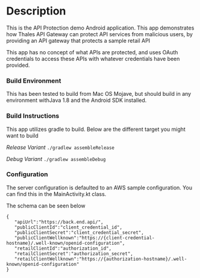 # Description

This is the API Protection demo Android application. This app demonstrates how
Thales API Gateway can protect API services from malicious users, by providing
an API gateway that protects a sample retail API

This app has no concept of what APIs are protected, and uses OAuth credentials
to access these APIs with whatever credentials have been provided. 

### Build Environment

This has been tested to build from Mac OS Mojave, but should build in any 
environment withJava 1.8 and the Android SDK installed.

### Build Instructions

This app utilizes gradle to build. 
Below are the different target you might want to build

_Release Variant_
`./gradlew assembleRelease`

_Debug Variant_
`./gradlew assembleDebug`

### Configuration
The server configuration is defaulted to an AWS sample configuration. You can find this in the MainActivity.kt class.

The schema can be seen below
~~~~
{
   "apiUrl":"https://back.end.api/",
   "publicClientId":"client_credential_id",
   "publicClientSecret":"client_credential_secret",
   "publicClientWellknown":"https://{client-credential-hostname}/.well-known/openid-configuration",
   "retailClientId":"authorization_id",
   "retailClientSecret":"authorization_secret",
   "retailClientWellknown":"https://{authorization-hostname}/.well-known/openid-configuration"
}
~~~~
